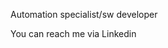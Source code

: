 Automation specialist/sw developer

You can reach me via Linkedin

<!---
OH1GIU-P/OH1GIU-P is a ✨ special ✨ repository because its `README.md` (this file) appears on your GitHub profile.
You can click the Preview link to take a look at your changes.
--->
